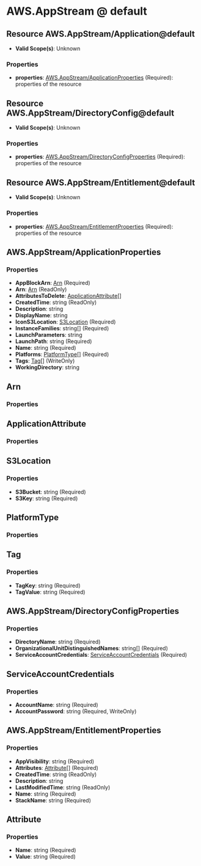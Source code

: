 # AWS.AppStream @ default

## Resource AWS.AppStream/Application@default
* **Valid Scope(s)**: Unknown
### Properties
* **properties**: [AWS.AppStream/ApplicationProperties](#awsappstreamapplicationproperties) (Required): properties of the resource

## Resource AWS.AppStream/DirectoryConfig@default
* **Valid Scope(s)**: Unknown
### Properties
* **properties**: [AWS.AppStream/DirectoryConfigProperties](#awsappstreamdirectoryconfigproperties) (Required): properties of the resource

## Resource AWS.AppStream/Entitlement@default
* **Valid Scope(s)**: Unknown
### Properties
* **properties**: [AWS.AppStream/EntitlementProperties](#awsappstreamentitlementproperties) (Required): properties of the resource

## AWS.AppStream/ApplicationProperties
### Properties
* **AppBlockArn**: [Arn](#arn) (Required)
* **Arn**: [Arn](#arn) (ReadOnly)
* **AttributesToDelete**: [ApplicationAttribute](#applicationattribute)[]
* **CreatedTime**: string (ReadOnly)
* **Description**: string
* **DisplayName**: string
* **IconS3Location**: [S3Location](#s3location) (Required)
* **InstanceFamilies**: string[] (Required)
* **LaunchParameters**: string
* **LaunchPath**: string (Required)
* **Name**: string (Required)
* **Platforms**: [PlatformType](#platformtype)[] (Required)
* **Tags**: [Tag](#tag)[] (WriteOnly)
* **WorkingDirectory**: string

## Arn
### Properties

## ApplicationAttribute
### Properties

## S3Location
### Properties
* **S3Bucket**: string (Required)
* **S3Key**: string (Required)

## PlatformType
### Properties

## Tag
### Properties
* **TagKey**: string (Required)
* **TagValue**: string (Required)

## AWS.AppStream/DirectoryConfigProperties
### Properties
* **DirectoryName**: string (Required)
* **OrganizationalUnitDistinguishedNames**: string[] (Required)
* **ServiceAccountCredentials**: [ServiceAccountCredentials](#serviceaccountcredentials) (Required)

## ServiceAccountCredentials
### Properties
* **AccountName**: string (Required)
* **AccountPassword**: string (Required, WriteOnly)

## AWS.AppStream/EntitlementProperties
### Properties
* **AppVisibility**: string (Required)
* **Attributes**: [Attribute](#attribute)[] (Required)
* **CreatedTime**: string (ReadOnly)
* **Description**: string
* **LastModifiedTime**: string (ReadOnly)
* **Name**: string (Required)
* **StackName**: string (Required)

## Attribute
### Properties
* **Name**: string (Required)
* **Value**: string (Required)

